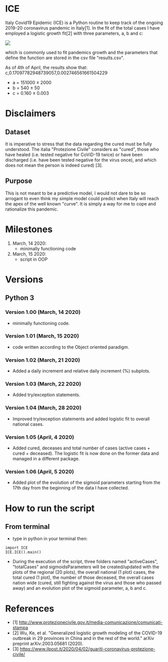# ICE
Italy Covid19 Epidemic (ICE) is a Python routine to keep track of the ongoing 2019-20 coronavirus pandemic in Italy[1]. In the fit of the total cases I have employed a logistic growth fit[2] with three parameters, a, b and c:

<img src="https://render.githubusercontent.com/render/math?math=y(t)=\frac{a}{1%20%2B%20be^{-ct}}">
<!-- https://gist.github.com/a-rodin/fef3f543412d6e1ec5b6cf55bf197d7b -->

 which is commonly used to fit pandemics growth and the parameters that define the function are stored in the csv file "results.csv".

 As of 4th of April, the results show that:
 c,0.17097782948739057,0.002746561661504229
 - a = 151000 ± 2000
 - b = 540 ± 50
 - c = 0.160 ± 0.003

# Disclaimers

## Dataset
It is imperative to stress that the data regarding the cured must be fully understood. The italia "Protezione Civile" considers as "cured", those who have healed (i.e. tested negative for CoViD-19 twice) or have been discharged (i.e. have been tested negative for the virus once), and which does not mean the person is indeed cured) [3].

## Purpose
This is not meant to be a predictive model, I would not dare to be so arrogant to even think my simple model could predict when Italy will reach the apex of the well known "curve". It is simply a way for me to cope and rationalize this pandemic.

# Milestones
1. March, 14 2020:
   - minimally functioning code
2. March, 15 2020:
   - script in OOP

# Versions
## Python 3
### Version 1.00 (March, 14 2020)
- minimally functioning code.
### Version 1.01 (March, 15 2020)
- code written according to the Object oriented paradigm.
### Version 1.02 (March, 21 2020)
- Added a daily increment and relative daily increment (%) subplots.
### Version 1.03 (March, 22 2020)
- Added try/exception statements.
### Version 1.04 (March, 28 2020)
- Improved try/exception statements and added logistic fit to overall national cases.
### Version 1.05 (April, 4 2020)
- Added cured, deceases and total number of cases (active cases + cured + deceased). The logistic fit is now done on the former data and managed in a different package.
### Version 1.06 (April, 5 2020)
- Added plot of the evolution of the sigmoid parameters starting from the 17th day from the beginning of the data I have collected.

# How to run the script
## From terminal
- type in python in your terminal then:
```
import ICE
ICE.ICE().main()
```
- During the execution of the script, three folders named "activeCases", "totalCases" and sigmoidsParameters will be created/updated with the plots of the regional (20 plots), the overall national (1 plot) cases, the total cured (1 plot), the number of those deceased, the overall cases nation wide (cured, still fighting against the virus and those who passed away) and an evolution plot of the sigmoid parameter, a, b and c.

# References
- [1] http://www.protezionecivile.gov.it/media-comunicazione/comunicati-stampa
- [2] Wu, Ke, et al. "Generalized logistic growth modeling of the COVID-19 outbreak in 29 provinces in China and in the rest of the world." arXiv preprint arXiv:2003.05681 (2020).
- [3] https://www.ilpost.it/2020/04/02/guariti-coronavirus-protezione-civile/
